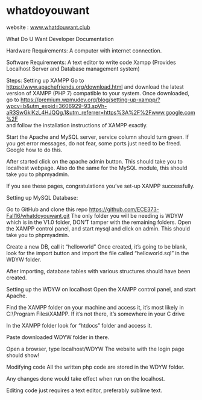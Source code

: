 # whatdoyouwant
website : www.whatdouwant.club


What Do U Want Developer Documentation


Hardware Requirements:
A computer with internet connection.


Software Requirements:
A text editor to write code
Xampp (Provides Localhost Server and Database management system)



Steps:
Setting up XAMPP
Go to https://www.apachefriends.org/download.html  and download the latest version of XAMPP (PHP 7) compatible to your system.
Once downloaded, go to https://premium.wpmudev.org/blog/setting-up-xampp/?wpcv=b&utm_expid=3606929-93.spVh-aR3SwGklKzL4HJQQg.1&utm_referrer=https%3A%2F%2Fwww.google.com%2F  
and follow the installation instructions of XAMPP exactly.

Start the Apache and MySQL server, service column should turn green. If you get error messages, do not fear, some ports just need to be freed. Google how to do this.

After started click on the apache admin button. This should take you to localhost webpage. Also do the same for the MySQL module, this should take you to phpmyadmin.

If you see these pages, congratulations you’ve set-up XAMPP successfully.


Setting up MySQL Database:

Go to GitHub and clone this repo https://github.com/ECE373-Fall16/whatdoyouwant.git 
The only folder you will be needing is WDYW which is in the V1.0 folder, DON’T tamper with the remaining folders.
Open the XAMPP control panel, and start mysql and click on admin. This should take you to phpmyadmin.

Create a new DB, call it “helloworld”
Once created, it’s going to be blank, look for the import button and import the file called “helloworld.sql” in the WDYW folder.

After importing, database tables with various structures should have been created.


Setting up the WDYW on localhost
Open the XAMPP control panel, and start Apache.

Find the XAMPP folder on your machine and access it, it’s most likely in C:\Program Files\XAMPP. If it’s not there, it’s somewhere in your C drive

In the XAMPP folder look for “htdocs” folder and access it.

Paste downloaded WDYW folder in there.

Open a browser, type localhost/WDYW
The website with the login page should show!


Modifying code
All the written php code are stored in the WDYW folder.

Any changes done would take effect when run on the localhost.

Editing code just requires a text editor, preferably sublime text.
